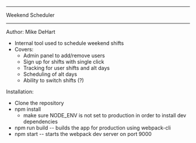 *****************
Weekend Scheduler
*****************
Author: Mike DeHart

- Internal tool used to schedule weekend shifts
- Covers:
	- Admin panel to add/remove users
	- Sign up for shifts with single click
	- Tracking for user shifts and alt days
	- Scheduling of alt days
	- Ability to switch shifts (?)

Installation:

- Clone the repository
- npm install
	- make sure NODE_ENV is not set to production in order to install dev dependencies
- npm run build -- builds the app for production using webpack-cli
- npm start -- starts the webpack dev server on port 9000
